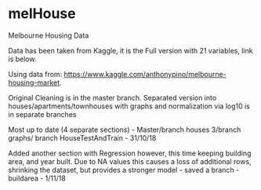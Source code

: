 # melHouse
Melbourne Housing Data

Data has been taken from Kaggle, it is the Full version with 21 variables, link is below.

Using data from: https://www.kaggle.com/anthonypino/melbourne-housing-market.  

Original Cleaning is in the master branch.
Separated version into houses/apartments/townhouses with graphs and normalization via log10 is in separate branches


Most up to date (4 separate sections) - Master/branch houses 3/branch graphs/ branch HouseTestAndTrain - 31/10/18

Added another section with Regression however, this time keeping building area, and year built. Due to NA values this causes a loss of additional rows, shrinking the dataset, but provides a stronger model - saved a branch - buildarea - 1/11/18
